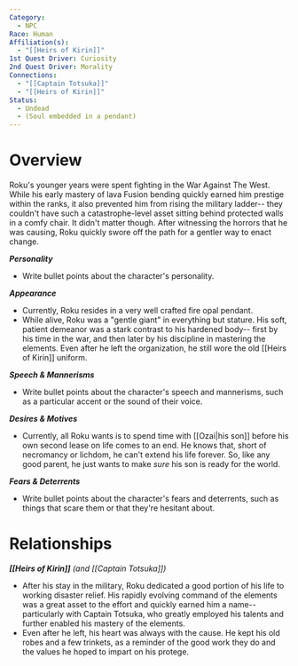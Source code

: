 ```yaml
---
Category:
  - NPC
Race: Human
Affiliation(s):
  - "[[Heirs of Kirin]]"
1st Quest Driver: Curiosity
2nd Quest Driver: Morality
Connections:
  - "[[Captain Totsuka]]"
  - "[[Heirs of Kirin]]"
Status:
  - Undead
  - (Soul embedded in a pendant)
---
```


# Overview
Roku's younger years were spent fighting in the War Against The West. While his early mastery of lava Fusion bending quickly earned him prestige within the ranks, it also prevented him from rising the military ladder-- they couldn't have such a catastrophe-level asset sitting behind protected walls in a comfy chair. It didn't matter though. After witnessing the horrors that he was causing, Roku quickly swore off the path for a gentler way to enact change.

***Personality*** 
- Write bullet points about the character's personality.

***Appearance***
- Currently, Roku resides in a very well crafted fire opal pendant.
- While alive, Roku was a "gentle giant" in everything but stature. His soft, patient demeanor was a stark contrast to his hardened body-- first by his time in the war, and then later by his discipline in mastering the elements. Even after he left the organization, he still wore the old [[Heirs of Kirin]] uniform.

***Speech & Mannerisms***
- Write bullet points about the character's speech and mannerisms, such as a particular accent or the sound of their voice.

***Desires & Motives***
- Currently, all Roku wants is to spend time with [[Ozai|his son]] before his own second lease on life comes to an end. He knows that, short of necromancy or lichdom, he can't extend his life forever. So, like any good parent, he just wants to make *sure* his son is ready for the world.

***Fears & Deterrents***
- Write bullet points about the character's fears and deterrents, such as things that scare them or that they're hesitant about.

# Relationships

***[[Heirs of Kirin]]*** *(and [[Captain Totsuka]])*
- After his stay in the military, Roku dedicated a good portion of his life to working disaster relief. His rapidly evolving command of the elements was a great asset to the effort and quickly earned him a name-- particularly with Captain Totsuka, who greatly employed his talents and further enabled his mastery of the elements.
- Even after he left, his heart was always with the cause. He kept his old robes and a few trinkets, as a reminder of the good work they do and the values he hoped to impart on his protege.
